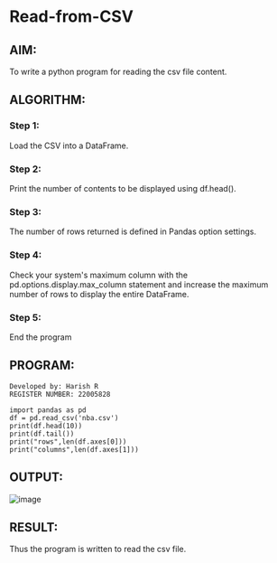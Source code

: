 # Read-from-CSV

## AIM:
To write a python program for reading the csv file content.



## ALGORITHM:
### Step 1:
Load the CSV into a DataFrame.


### Step 2:
Print the number of contents to be displayed using df.head().


### Step 3:
The number of rows returned is defined in Pandas option settings.


### Step 4:
Check your system's maximum column with the pd.options.display.max_column statement and increase the maximum number of rows to display the entire DataFrame.


### Step 5:
End the program

## PROGRAM:
```
Developed by: Harish R
REGISTER NUMBER: 22005828

import pandas as pd
df = pd.read_csv('nba.csv')
print(df.head(10))
print(df.tail())
print("rows",len(df.axes[0]))
print("columns",len(df.axes[1]))
```
## OUTPUT:
![image](https://user-images.githubusercontent.com/117935868/214648972-478476e1-fbca-42f8-b747-b27cdb38ca94.png)


## RESULT:
Thus the program is written to read the csv file.
